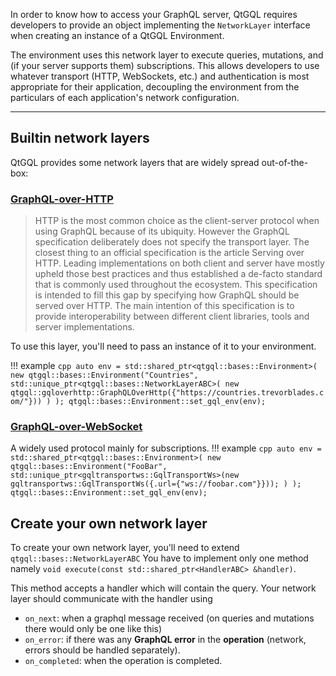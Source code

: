In order to know how to access your GraphQL server,
QtGQL requires developers to provide an object implementing the `NetworkLayer` interface when creating an instance of a QtGQL Environment.

The environment uses this network layer to execute queries, mutations, and (if your server supports them) subscriptions.
This allows developers to use whatever transport (HTTP, WebSockets, etc.) and authentication is most appropriate for their application,
decoupling the environment from the particulars of each application's network configuration.
___
## Builtin network layers
QtGQL provides some network layers that are widely spread out-of-the-box:

### [GraphQL-over-HTTP](https://graphql.github.io/graphql-over-http/draft)
>HTTP is the most common choice as the client-server protocol when using GraphQL because of its ubiquity. However the GraphQL specification deliberately does not specify the transport layer.
>The closest thing to an official specification is the article Serving over HTTP. Leading implementations on both client and server have mostly upheld those best practices and thus established a de-facto standard that is commonly used throughout the ecosystem.
>This specification is intended to fill this gap by specifying how GraphQL should be served over HTTP. The main intention of this specification is to provide interoperability between different client libraries, tools and server implementations.

To use this layer, you'll need to pass an instance of it to your environment.

!!! example
    ```cpp
    auto env = std::shared_ptr<qtgql::bases::Environment>(
        new qtgql::bases::Environment("Countries",
        std::unique_ptr<qtgql::bases::NetworkLayerABC>(
            new qtgql::gqloverhttp::GraphQLOverHttp({"https://countries.trevorblades.com/"}))
        )
    );
    qtgql::bases::Environment::set_gql_env(env);
    ```

### [GraphQL-over-WebSocket](https://github.com/enisdenjo/graphql-ws/blob/master/PROTOCOL.md)
A widely used protocol mainly for subscriptions.
!!! example
    ```cpp
    auto env = std::shared_ptr<qtgql::bases::Environment>(
        new qtgql::bases::Environment("FooBar",
        std::unique_ptr<gqltransportws::GqlTransportWs>(new gqltransportws::GqlTransportWs({.url={"ws://foobar.com"}}));
        )
    );
    qtgql::bases::Environment::set_gql_env(env);
    ```

## Create your own network layer
To create your own network layer, you'll need to extend `qtgql::bases::NetworkLayerABC`
You have to implement only one method namely `void execute(const std::shared_ptr<HandlerABC> &handler)`.

This method accepts a handler which will contain the query.
Your network layer should communicate with the handler using
- `on_next`: when a graphql message received (on queries and mutations there would only be one like this)
- `on_error`: if there was any **GraphQL error** in the **operation** (network, errors should be handled separately).
- `on_completed`: when the operation is completed.
